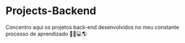 # Projects-Backend
Concentro aqui os projetos back-end desenvolvidos no meu constante processo de aprendizado 💚💜💻🌎
